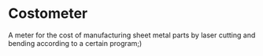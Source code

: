 # Costometer
A meter for the cost of manufacturing sheet metal parts by laser cutting and bending according to a certain program;)
